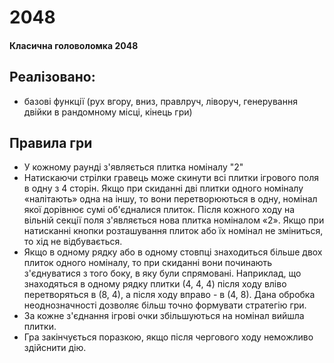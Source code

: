 # 2048

#### Класична головоломка 2048

## Реалізовано:

* базові функції (рух вгору, вниз, правлруч, ліворуч, генерування двійки в рандомному місці, кінець гри)

## Правила гри



* У кожному раунді з'являється плитка номіналу "2" 
* Натискаючи стрілки гравець може скинути всі плитки ігрового поля в одну з 4 сторін. Якщо при скиданні дві плитки одного номіналу «налітають» одна на іншу, то вони перетворюються в одну, номінал якої дорівнює сумі об'єдналися плиток. Після кожного ходу на вільній секції поля з'являється нова плитка номіналом «2». Якщо при натисканні кнопки розташування плиток або їх номінал не зміниться, то хід не відбувається.
* Якщо в одному рядку або в одному стовпці знаходиться більше двох плиток одного номіналу, то при скиданні вони починають з'єднуватися з того боку, в яку були спрямовані. Наприклад, що знаходяться в одному рядку плитки (4, 4, 4) після ходу вліво перетворяться в (8, 4), а після ходу вправо - в (4, 8). Дана обробка неоднозначності дозволяє більш точно формувати стратегію гри.
* За кожне з'єднання ігрові очки збільшуються на номінал вийшла плитки.
* Гра закінчується поразкою, якщо після чергового ходу неможливо здійснити дію.
